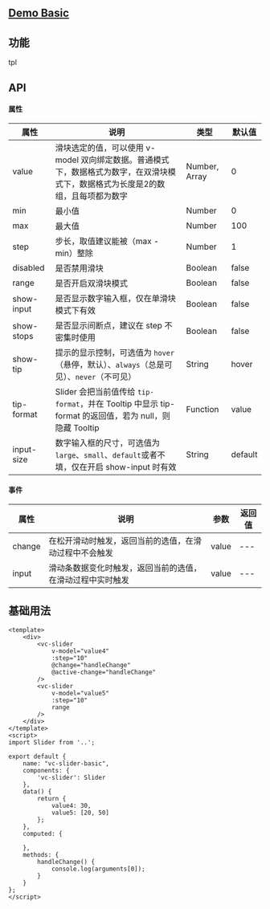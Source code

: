 ## [Demo Basic](https://wya-team.github.io/wya-vc/dist/web/slider/basic.html)
## 功能
tpl

## API

#### 属性

属性 | 说明 | 类型 | 默认值
---|---|---|---
value | 滑块选定的值，可以使用 v-model 双向绑定数据。普通模式下，数据格式为数字，在双滑块模式下，数据格式为长度是2的数组，且每项都为数字 | Number, Array | 0
min | 最小值 | Number | 0
max | 最大值 | Number | 100
step | 步长，取值建议能被（max - min）整除 | Number | 1
disabled | 是否禁用滑块 | Boolean | false
range | 是否开启双滑块模式 | Boolean | false
show-input | 是否显示数字输入框，仅在单滑块模式下有效 | Boolean | false
show-stops | 是否显示间断点，建议在 step 不密集时使用 | Boolean | false
show-tip | 提示的显示控制，可选值为 `hover`（悬停，默认）、`always`（总是可见）、`never`（不可见） | String | hover
tip-format | Slider 会把当前值传给 `tip-format`，并在 Tooltip 中显示 tip-format 的返回值，若为 null，则隐藏 Tooltip | Function | value
input-size | 数字输入框的尺寸，可选值为`large`、`small`、`default`或者不填，仅在开启 show-input 时有效 | String | default


#### 事件

属性 | 说明 | 参数 | 返回值
---|---|---|---
change | 在松开滑动时触发，返回当前的选值，在滑动过程中不会触发 | value | ---
input | 滑动条数据变化时触发，返回当前的选值，在滑动过程中实时触发 | value | ---


## 基础用法

```vue
<template>
	<div>
		<vc-slider
			v-model="value4"
			:step="10"
			@change="handleChange"
			@active-change="handleChange"
		/>
		<vc-slider
			v-model="value5"
			:step="10"
			range
		/>
	</div>
</template>
<script>
import Slider from '..';

export default {
	name: "vc-slider-basic",
	components: {
		'vc-slider': Slider
	},
	data() {
		return {
			value4: 30,
			value5: [20, 50]
		};
	},
	computed: {
		
	},
	methods: {
		handleChange() {
			console.log(arguments[0]);
		}
	}
};
</script>

```